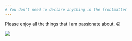 ```yaml
---
# You don’t need to declare anything in the frontmatter
---
```


Please enjoy all the things that I am passionate about. 🙃
<div class='cat'><img src="https://media.giphy.com/media/sIIhZliB2McAo/giphy.gif"/></div>